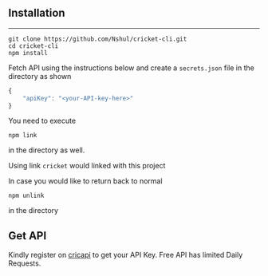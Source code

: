 ## Installation
---
```
git clone https://github.com/Nshul/cricket-cli.git
cd cricket-cli
npm install
```

Fetch API using the instructions below and create a `secrets.json` file in the directory as shown
```javascript
{
    "apiKey": "<your-API-key-here>"
}
```
You need to execute
```
npm link
```
in the directory as well.

Using link `cricket` would linked with this project

In case you would like to return back to normal
```
npm unlink
```
in the directory

## Get API
Kindly register on [cricapi](http://www.cricapi.com/) to get your API Key. Free API has limited Daily Requests.
